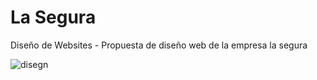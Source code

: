 # La Segura
Diseño de Websites - Propuesta de diseño web de la empresa la segura

![disegn](https://github.com/user-attachments/assets/290807f0-5ff6-4924-a908-8237d05921d4)
